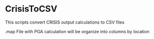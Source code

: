 # CrisisToCSV
This scripts convert CRISIS output calculations to CSV files

.map File with PGA calculation will be organize into columns by location
